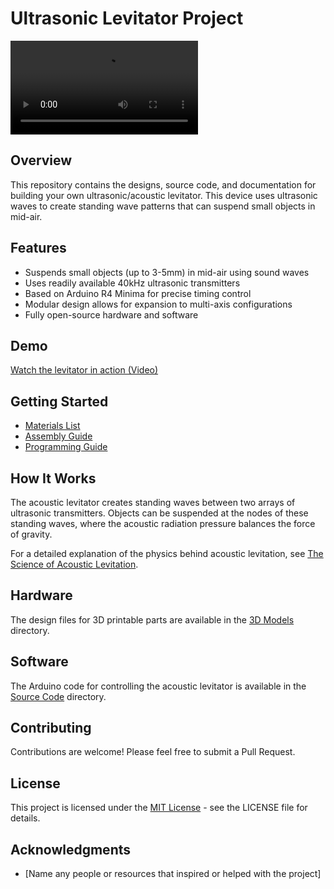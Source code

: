 # Ultrasonic Levitator Project

![Acoustic Levitator in Action](videos/medialevitator-demo-video.mov)

## Overview

This repository contains the designs, source code, and documentation for building your own ultrasonic/acoustic levitator. This device uses ultrasonic waves to create standing wave patterns that can suspend small objects in mid-air.

## Features

- Suspends small objects (up to 3-5mm) in mid-air using sound waves
- Uses readily available 40kHz ultrasonic transmitters
- Based on Arduino R4 Minima for precise timing control
- Modular design allows for expansion to multi-axis configurations
- Fully open-source hardware and software

## Demo

[Watch the levitator in action (Video)](link_to_your_video)

## Getting Started

- [Materials List](documentation/materials_list.md)
- [Assembly Guide](documentation/assembly_guide.md)
- [Programming Guide](documentation/programming_guide.md)

## How It Works

The acoustic levitator creates standing waves between two arrays of ultrasonic transmitters. Objects can be suspended at the nodes of these standing waves, where the acoustic radiation pressure balances the force of gravity.

For a detailed explanation of the physics behind acoustic levitation, see [The Science of Acoustic Levitation](documentation/science_explanation.md).

## Hardware

The design files for 3D printable parts are available in the [3D Models](hardware/3d_models) directory.

## Software

The Arduino code for controlling the acoustic levitator is available in the [Source Code](src) directory.

## Contributing

Contributions are welcome! Please feel free to submit a Pull Request.

## License

This project is licensed under the [MIT License](LICENSE) - see the LICENSE file for details.

## Acknowledgments

- [Name any people or resources that inspired or helped with the project]
